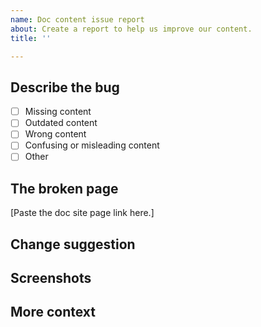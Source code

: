 ```yaml
---
name: Doc content issue report
about: Create a report to help us improve our content.
title: ''

---
```


<!-- **IMPORTANT: this is only for reporting documentation content issues.**

- Report EthSigner software issues at https://github.com/ConsenSys/ethsigner.
- Report doc tool issues using the "Doc tool bug report" template.

**Before creating a bug**, have you tried using the search field in the documentation
to find what you're looking for?
-->

## Describe the bug

<!-- A clear and concise description of what the doc issue is.

Check the issue type in the following list (insert X instead of space between [ ]): -->

- [ ] Missing content
- [ ] Outdated content
- [ ] Wrong content
- [ ] Confusing or misleading content
- [ ] Other

## The broken page

[Paste the doc site page link here.]

## Change suggestion

<!-- If you know how to fix the content, you may provide a suggestion. -->

## Screenshots

<!-- If it helps to understand the issue, you may link an annotated screenshot or a small demo video. -->

## More context

<!-- Add any other context about the problem here. -->
